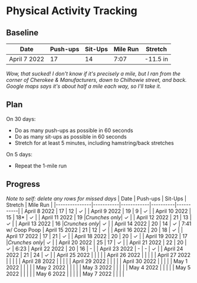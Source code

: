 # Physical Activity Tracking

## Baseline
| Date         | Push-ups  | Sit-Ups    |  Mile Run |  Stretch |
|--------------|-----------|------------|-----------|----------|
| April 7 2022 | 17        |    14      |     7:07  | -11.5 in |

*Wow, that sucked! I don't know if it's precisely a mile, but I ran from the corner of Cherokee & Manufacturers, down to Chilhowie street, and back. Google maps says it's about half a mile each way, so I'll take it.*

## Plan
On 30 days:
* Do as many push-ups as possible in 60 seconds
* Do as many sit-ups as possible in 60 seconds
* Stretch for at least 5 minutes, including hamstring/back stretches  

 On 5 days:
 * Repeat the 1-mile run

 ## Progress
*Note to self: delete any rows for missed days*
| Date          | Push-ups  | Sit-Ups    |  Stretch |  Mile Run |
|---------------|-----------|------------|----------|-----------|
| April 8 2022  | 17        |    12      |    ✓     |
| April 9 2022  | 19        |    9       |    ✓     |
| April 10 2022 | 15        |    18*     |    ✓     |
| April 11 2022 | 19        |*Crunches only*| ✓     |
| April 12 2022 | 21        |    13      |    ✓     |
| April 13 2022 | 16        |*Crunches only*| ✓     |
| April 14 2022 | 20        |    14      |    ✓     |  7:41 w/ Coop Poop
| April 15 2022 | 21        |    12      |    ✓     |
| April 16 2022 | 20        |    18      |    ✓     |
| April 17 2022 | 17        |    21      |    ✓     |
| April 18 2022 | 20        |    20      |    ✓     |
| April 19 2022 | 17        |*Crunches only*|    ✓  |
| April 20 2022 | 25        |      17    |    ✓     |
| April 21 2022 |  22         |     20     |   ✓       | 6:23
| April 22 2022 |     20      |   16         |  -        |
| April 23 2022 |     -      |    -        |    ✓      |
| April 24 2022 |     21      |  24          |     ✓     |
| April 25 2022 |           |            |          |
| April 26 2022 |           |            |          |
| April 27 2022 |           |            |          |
| April 28 2022 |           |            |          |
| April 29 2022 |           |            |          |
| April 30 2022 |           |            |          |
| May 1 2022    |           |            |          |
| May 2 2022    |           |            |          |
| May 3 2022    |           |            |          |
| May 4 2022    |           |            |          |
| May 5 2022    |           |            |          |
| May 6 2022    |           |            |          |
| May 7 2022    |           |            |          |


